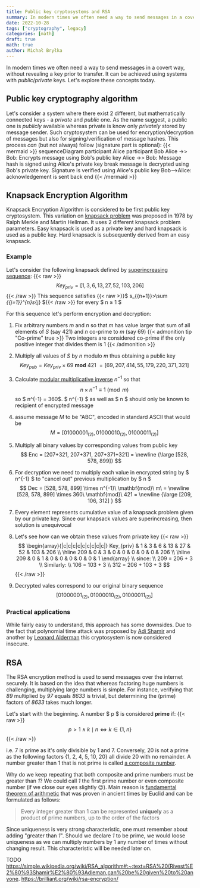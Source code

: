 ```yaml
---
title: Public key cryptosystems and RSA
summary: In modern times we often need a way to send messages in a covert way, without revealing a key prior to transfer. This can be achieved using systems with public/private keys
date: 2022-10-28
tags: ["cryptography", legacy]
categories: [math]
draft: true
math: true
author: Michał Bryłka
---
```


In modern times we often need a way to send messages in a covert way, without revealing a key prior to transfer. It can be achieved using systems with *public*/*private* keys. Let's explore these concepts today. 

## Public key cryptography algorithm
Let's consider a system where there exist 2 different, but mathematically connected keys - a *private* and *public* one. As the name suggest, a public one is *publicly* available whereas private is know only *privately* stored by message sender. Such cryptosystem can be used for encryption/decryption of messages but also for signing/verification of message hashes. This process *can* (but not always) follow (signature part is optional):
{{< mermaid >}}
sequenceDiagram
    participant Alice
    participant Bob
    Alice ->> Bob: Encrypts message using Bob's public key
    Alice ->> Bob: Message hash is signed using Alice's private key
    break message is decrypted using Bob's private key. Signature is verified using Alice's public key
        Bob-->Alice: acknowledgement is sent back
    end
{{< /mermaid >}}


## Knapsack Encryption Algorithm
Knapsack Encryption Algorithm is considered to be first public key cryptosystem. This variation on [knapsack problem](https://en.wikipedia.org/wiki/Knapsack_problem) was proposed in 1978 by Ralph Merkle and Martin Hellman. It uses 2 different knapsack problem parameters. Easy knapsack is used as a private key and hard knapsack is used as a public key. Hard knapsack is subsequently derived from an easy knapsack. 

### Example
Let's consider the following knapsack defined by [superincreasing sequence](https://en.wikipedia.org/wiki/Superincreasing_sequence):
{{< raw >}}
$$ Key_{priv} = [1, 3, 6, 13, 27, 52, 103, 206] $$
{{< /raw >}}
This sequence satisfies {{< raw >}}$ s_{{n+1}}>\sum _{{j=1}}^{n}s_{j}   ${{< /raw >}} for every $ n ≥ 1 $

For this sequence let's perform encryption and decryption:
1. Fix arbitrary numbers  *m* and *n* so that *m* has value larger that sum of all elements of *S* (say 421) and *n* co-prime to *m* (say 69)
{{< admonition tip "Co-prime" true >}}
Two integers are considered co-prime if the only positive integer that divides them is 1
{{< /admonition >}}

2. Multiply all values of *S* by *n* modulo *m* thus obtaining a public key
$$ Key_{pub} = Key_{priv} \times 69\ \mathbf{mod}\ 421\ = [69, 207, 414, 55, 179, 220, 371, 321] $$

3. Calculate [modular multiplicative inverse](https://en.wikipedia.org/wiki/Modular_multiplicative_inverse) $n^{-1}$ so that 
$$ n \times n^{-1} \equiv 1 \pmod{m} $$
so $ n^{-1} = 360$. $ n^{-1} $ as well as $ n $ should only be known to recipient of encrypted message

4. assume message *M* to be "ABC", encoded in standard ASCII that would be 
$$ M = [ 01000001_{(2)}, 01000010_{(2)}, 01000011_{(2)} ] $$

5. Multiply all binary values by corresponding values from public key 
$$ Enc = [207+321, 207+371, 207+371+321] = \newline {\large [528, 578, 899]} $$

6. For decryption we need to multiply each value in encrypted string by $ n^{-1} $ to "cancel out" previous multiplication by $ n $
$$ Dec = [528, 578, 899] \times n^{-1}\ \mathbf{mod}\ m\ = \newline [528, 578, 899] \times 360\ \mathbf{mod}\ 421 = \newline {\large [209, 106, 312] } $$

7. Every element represents cumulative value of a knapsack problem given by our private key. Since our knapsack values are superincreasing, then solution is unequivocal

8. Let's see how can we obtain these values from private key 
{{< raw >}}
$$ 
\begin{array}{|c|c|c|c|c|c|c|c|c|}
 Key_{priv} & 1 & 3 & 6 & 13 & 27 & 52 & 103 & 206 \\ 
   \hline
 209 & 0 & 3 & 0 & 0 & 0 & 0 & 0 & 206 \\
   \hline
 209 & 0 & 1 & 0 & 0 & 0 & 0 & 0 & 1
\end{array}
\\ since: \\
209 = 206 + 3 \\ 
Similarly: \\ 
   106 = 103 + 3 \\
   312 = 206 + 103 + 3 $$
{{< /raw >}}

9. Decrypted vales correspond to our original binary sequence
$$ [ 01000001_{(2)}, 01000010_{(2)}, 01000011_{(2)} ] $$
   
### Practical applications 
While fairly easy to understand, this approach has some downsides. Due to the fact that polynomial time attack was proposed by [Adi Shamir](https://ieeexplore.ieee.org/document/4568386) and another by [Leonard Alderman](https://link.springer.com/chapter/10.1007/978-1-4757-0602-4_29) this cryptosystem is now considered insecure.





## RSA
The RSA encryption method is used to send messages over the internet securely. It is based on the idea that whereas factoring huge numbers is challenging, multiplying large numbers is simple. For instance, verifying that *89* multiplied by *97* equals *8633* is trivial, but determining the (prime) factors of *8633* takes much longer.

Let's start with the beginning. A number $ p $ is considered **prime** if:
{{< raw >}}
$$ p \gt 1 \land k \mid n \Leftrightarrow  k \in \{ 1, n \} $$
{{< /raw >}}

i.e. 7 is prime as it's only divisible by 1 and 7. Conversely, 20 is not a prime as the following factors {1, 2, 4, 5, 10, 20} all divide 20 with no remainder. A number greater than 1 that is not prime is called [a composite number](https://en.wikipedia.org/wiki/Composite_number). 

Why do we keep repeating that both composite and prime numbers must be greater than *1*? We could call *1* the first prime number or even composite number (if we close our eyes slightly :wink:). Main reason is [fundamental theorem of arithmetic](https://en.wikipedia.org/wiki/Fundamental_theorem_of_arithmetic) that was proven in ancient times by Euclid and can be formulated as follows:
> Every integer greater than 1 can be represented **uniquely** as a product of prime numbers, up to the order of the factors

Since uniqueness is very strong characteristic, one must remember about adding "greater than *1*". Should we declare *1* to be prime, we would loose uniqueness as we can multiply numbers by 1 any number of times without changing result. This characteristic will be needed later on.



TODO 
https://simple.wikipedia.org/wiki/RSA_algorithm#:~:text=RSA%20(Rivest%E2%80%93Shamir%E2%80%93Adleman,can%20be%20given%20to%20anyone.
https://brilliant.org/wiki/rsa-encryption/